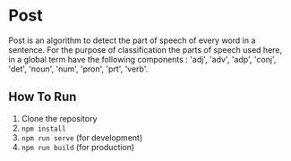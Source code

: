 # Post

Post is an algorithm to detect the part of speech of every word in a sentence. For the purpose of classification the parts of speech used here, in a global term have the following components : 'adj', 'adv', 'adp', 'conj', 'det', 'noun', 'num', 'pron', 'prt', 'verb'.


## How To Run
1. Clone the repository
2. `npm install`
3. `npm run serve` (for development)
4. `npm run build` (for production)
